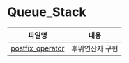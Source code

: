 # Queue_Stack

|파일명|내용|
|------|---|
|[postfix_operator](./Algorithm/Queue_Stack/postfix_operator.py)|후위연산자 구현|
